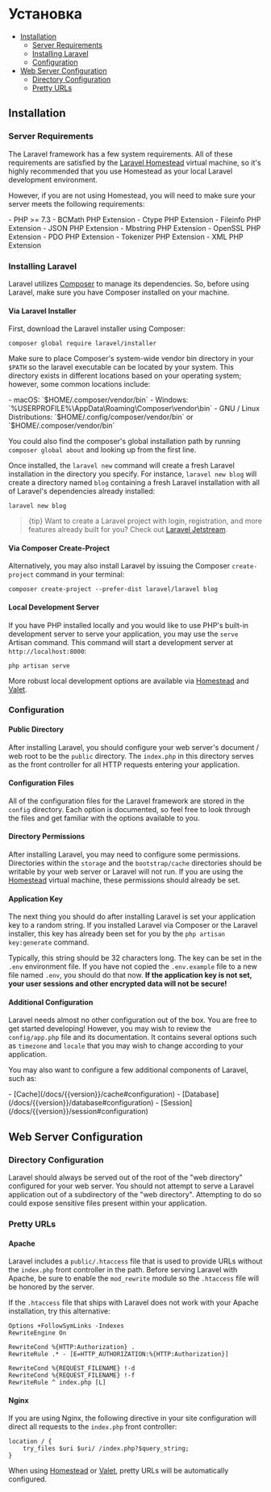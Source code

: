 # Установка

- [Installation](#installation)
    - [Server Requirements](#server-requirements)
    - [Installing Laravel](#installing-laravel)
    - [Configuration](#configuration)
- [Web Server Configuration](#web-server-configuration)
    - [Directory Configuration](#directory-configuration)
    - [Pretty URLs](#pretty-urls)

<a name="installation"></a>
## Installation

<a name="server-requirements"></a>
### Server Requirements

The Laravel framework has a few system requirements. All of these requirements are satisfied by the [Laravel Homestead](/docs/{{version}}/homestead) virtual machine, so it's highly recommended that you use Homestead as your local Laravel development environment.

However, if you are not using Homestead, you will need to make sure your server meets the following requirements:

<div class="content-list" markdown="1">
- PHP >= 7.3
- BCMath PHP Extension
- Ctype PHP Extension
- Fileinfo PHP Extension
- JSON PHP Extension
- Mbstring PHP Extension
- OpenSSL PHP Extension
- PDO PHP Extension
- Tokenizer PHP Extension
- XML PHP Extension
</div>

<a name="installing-laravel"></a>
### Installing Laravel

Laravel utilizes [Composer](https://getcomposer.org) to manage its dependencies. So, before using Laravel, make sure you have Composer installed on your machine.

<a name="via-laravel-installer"></a>
#### Via Laravel Installer

First, download the Laravel installer using Composer:

    composer global require laravel/installer

Make sure to place Composer's system-wide vendor bin directory in your `$PATH` so the laravel executable can be located by your system. This directory exists in different locations based on your operating system; however, some common locations include:

<div class="content-list" markdown="1">
- macOS: `$HOME/.composer/vendor/bin`
- Windows: `%USERPROFILE%\AppData\Roaming\Composer\vendor\bin`
- GNU / Linux Distributions: `$HOME/.config/composer/vendor/bin` or `$HOME/.composer/vendor/bin`
</div>

You could also find the composer's global installation path by running `composer global about` and looking up from the first line.

Once installed, the `laravel new` command will create a fresh Laravel installation in the directory you specify. For instance, `laravel new blog` will create a directory named `blog` containing a fresh Laravel installation with all of Laravel's dependencies already installed:

    laravel new blog

> {tip} Want to create a Laravel project with login, registration, and more features already built for you? Check out [Laravel Jetstream](https://jetstream.laravel.com).

<a name="via-composer-create-project"></a>
#### Via Composer Create-Project

Alternatively, you may also install Laravel by issuing the Composer `create-project` command in your terminal:

    composer create-project --prefer-dist laravel/laravel blog

<a name="local-development-server"></a>
#### Local Development Server

If you have PHP installed locally and you would like to use PHP's built-in development server to serve your application, you may use the `serve` Artisan command. This command will start a development server at `http://localhost:8000`:

    php artisan serve

More robust local development options are available via [Homestead](/docs/{{version}}/homestead) and [Valet](/docs/{{version}}/valet).

<a name="configuration"></a>
### Configuration

<a name="public-directory"></a>
#### Public Directory

After installing Laravel, you should configure your web server's document / web root to be the `public` directory. The `index.php` in this directory serves as the front controller for all HTTP requests entering your application.

<a name="configuration-files"></a>
#### Configuration Files

All of the configuration files for the Laravel framework are stored in the `config` directory. Each option is documented, so feel free to look through the files and get familiar with the options available to you.

<a name="directory-permissions"></a>
#### Directory Permissions

After installing Laravel, you may need to configure some permissions. Directories within the `storage` and the `bootstrap/cache` directories should be writable by your web server or Laravel will not run. If you are using the [Homestead](/docs/{{version}}/homestead) virtual machine, these permissions should already be set.

<a name="application-key"></a>
#### Application Key

The next thing you should do after installing Laravel is set your application key to a random string. If you installed Laravel via Composer or the Laravel installer, this key has already been set for you by the `php artisan key:generate` command.

Typically, this string should be 32 characters long. The key can be set in the `.env` environment file. If you have not copied the `.env.example` file to a new file named `.env`, you should do that now. **If the application key is not set, your user sessions and other encrypted data will not be secure!**

<a name="additional-configuration"></a>
#### Additional Configuration

Laravel needs almost no other configuration out of the box. You are free to get started developing! However, you may wish to review the `config/app.php` file and its documentation. It contains several options such as `timezone` and `locale` that you may wish to change according to your application.

You may also want to configure a few additional components of Laravel, such as:

<div class="content-list" markdown="1">
- [Cache](/docs/{{version}}/cache#configuration)
- [Database](/docs/{{version}}/database#configuration)
- [Session](/docs/{{version}}/session#configuration)
</div>

<a name="web-server-configuration"></a>
## Web Server Configuration

<a name="directory-configuration"></a>
### Directory Configuration

Laravel should always be served out of the root of the "web directory" configured for your web server. You should not attempt to serve a Laravel application out of a subdirectory of the "web directory". Attempting to do so could expose sensitive files present within your application.

<a name="pretty-urls"></a>
### Pretty URLs

<a name="apache"></a>
#### Apache

Laravel includes a `public/.htaccess` file that is used to provide URLs without the `index.php` front controller in the path. Before serving Laravel with Apache, be sure to enable the `mod_rewrite` module so the `.htaccess` file will be honored by the server.

If the `.htaccess` file that ships with Laravel does not work with your Apache installation, try this alternative:

    Options +FollowSymLinks -Indexes
    RewriteEngine On

    RewriteCond %{HTTP:Authorization} .
    RewriteRule .* - [E=HTTP_AUTHORIZATION:%{HTTP:Authorization}]

    RewriteCond %{REQUEST_FILENAME} !-d
    RewriteCond %{REQUEST_FILENAME} !-f
    RewriteRule ^ index.php [L]

<a name="nginx"></a>
#### Nginx

If you are using Nginx, the following directive in your site configuration will direct all requests to the `index.php` front controller:

    location / {
        try_files $uri $uri/ /index.php?$query_string;
    }

When using [Homestead](/docs/{{version}}/homestead) or [Valet](/docs/{{version}}/valet), pretty URLs will be automatically configured.
